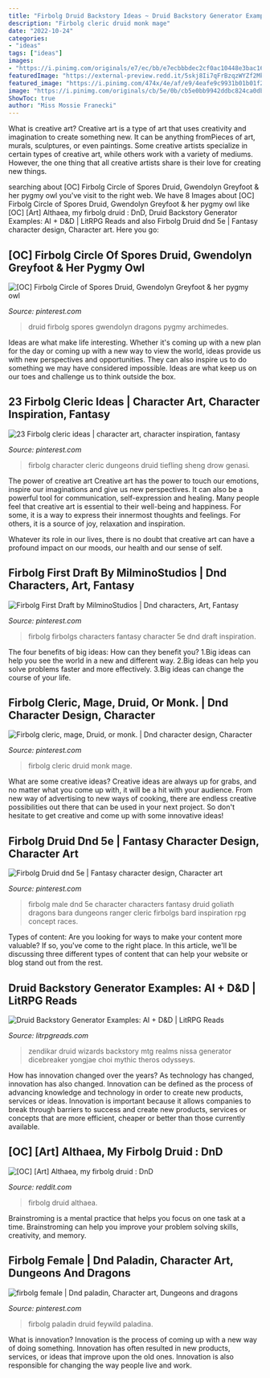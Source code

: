```yaml
---
title: "Firbolg Druid Backstory Ideas ~ Druid Backstory Generator Examples: Ai + D&amp;d"
description: "Firbolg cleric druid monk mage"
date: "2022-10-24"
categories:
- "ideas"
tags: ["ideas"]
images:
- "https://i.pinimg.com/originals/e7/ec/bb/e7ecbbbdec2cf0ac10448e3bac16268d.png"
featuredImage: "https://external-preview.redd.it/5skj8Ii7qFrBzqzWYZf2Mkvj7SWyUAN6AEM67Ib0vz0.jpg?auto=webp&amp;s=7bd1495a06b2056b23fdaabec1d23ffdd0347563"
featured_image: "https://i.pinimg.com/474x/4e/af/e9/4eafe9c9931b01b01f2645697b4f4d4e.jpg"
image: "https://i.pinimg.com/originals/cb/5e/0b/cb5e0bb9942ddbc824ca0dbd40315f41.jpg"
ShowToc: true
author: "Miss Mossie Franecki"
---
```



What is creative art?
Creative art is a type of art that uses creativity and imagination to create something new. It can be anything fromPieces of art, murals, sculptures, or even paintings. Some creative artists specialize in certain types of creative art, while others work with a variety of mediums. However, the one thing that all creative artists share is their love for creating new things.

	

		
searching about [OC] Firbolg Circle of Spores Druid, Gwendolyn Greyfoot &amp; her pygmy owl you've visit to the right web. We have 8 Images about [OC] Firbolg Circle of Spores Druid, Gwendolyn Greyfoot &amp; her pygmy owl like [OC] [Art] Althaea, my firbolg druid : DnD, Druid Backstory Generator Examples: AI + D&amp;D | LitRPG Reads and also Firbolg Druid dnd 5e | Fantasy character design, Character art. Here you go:
		
    
## [OC] Firbolg Circle Of Spores Druid, Gwendolyn Greyfoot &amp; Her Pygmy Owl

<img loading=lazy src="https://i.pinimg.com/originals/95/c1/10/95c11041daf3f735709e44d6a92b1ab0.png" onerror="this.onerror=null;this.src='https://tse4.mm.bing.net/th?id=OIP.F8DYO8KNupnPtYjVBQ5hkAHaP_&amp;pid=15.1';" alt="[OC] Firbolg Circle of Spores Druid, Gwendolyn Greyfoot &amp; her pygmy owl">

_Source: pinterest.com_

>druid firbolg spores gwendolyn dragons pygmy archimedes. 

	

Ideas are what make life interesting. Whether it's coming up with a new plan for the day or coming up with a new way to view the world, ideas provide us with new perspectives and opportunities. They can also inspire us to do something we may have considered impossible. Ideas are what keep us on our toes and challenge us to think outside the box.

    
## 23 Firbolg Cleric Ideas | Character Art, Character Inspiration, Fantasy

<img loading=lazy src="https://i.pinimg.com/474x/4e/af/e9/4eafe9c9931b01b01f2645697b4f4d4e.jpg" onerror="this.onerror=null;this.src='https://tse3.mm.bing.net/th?id=OIP.R7hPl019ziFkqUBVp0GvvgAAAA&amp;pid=15.1';" alt="23 Firbolg cleric ideas | character art, character inspiration, fantasy">

_Source: pinterest.com_

>firbolg character cleric dungeons druid tiefling sheng drow genasi. 

	

The power of creative art
Creative art has the power to touch our emotions, inspire our imaginations and give us new perspectives. It can also be a powerful tool for communication, self-expression and healing.
Many people feel that creative art is essential to their well-being and happiness. For some, it is a way to express their innermost thoughts and feelings. For others, it is a source of joy, relaxation and inspiration.

Whatever its role in our lives, there is no doubt that creative art can have a profound impact on our moods, our health and our sense of self.

    
## Firbolg First Draft By MilminoStudios | Dnd Characters, Art, Fantasy

<img loading=lazy src="https://i.pinimg.com/originals/cb/5e/0b/cb5e0bb9942ddbc824ca0dbd40315f41.jpg" onerror="this.onerror=null;this.src='https://tse1.mm.bing.net/th?id=OIP.Fj1ljeuwJdzHfgb11tQovgHaKg&amp;pid=15.1';" alt="Firbolg First Draft by MilminoStudios | Dnd characters, Art, Fantasy">

_Source: pinterest.com_

>firbolg firbolgs characters fantasy character 5e dnd draft inspiration. 

	

The four benefits of big ideas: How can they benefit you?
1.Big ideas can help you see the world in a new and different way.
2.Big ideas can help you solve problems faster and more effectively.
3.Big ideas can change the course of your life.

    
## Firbolg Cleric, Mage, Druid, Or Monk. | Dnd Character Design, Character

<img loading=lazy src="https://i.pinimg.com/originals/e7/ec/bb/e7ecbbbdec2cf0ac10448e3bac16268d.png" onerror="this.onerror=null;this.src='https://tse1.mm.bing.net/th?id=OIP.ilCG1Ifr6twRfvDFMV3khQHaHc&amp;pid=15.1';" alt="Firbolg cleric, mage, Druid, or monk. | Dnd character design, Character">

_Source: pinterest.com_

>firbolg cleric druid monk mage. 

	

What are some creative ideas?
Creative ideas are always up for grabs, and no matter what you come up with, it will be a hit with your audience. From new way of advertising to new ways of cooking, there are endless creative possibilities out there that can be used in your next project. So don't hesitate to get creative and come up with some innovative ideas!

    
## Firbolg Druid Dnd 5e | Fantasy Character Design, Character Art

<img loading=lazy src="https://i.pinimg.com/236x/ef/41/e5/ef41e52a9970d100728b31be0080f0f5.jpg?nii=t" onerror="this.onerror=null;this.src='https://tse4.mm.bing.net/th?id=OIP.DxaEl9izh2Uumlh1QeLK5QAAAA&amp;pid=15.1';" alt="Firbolg Druid dnd 5e | Fantasy character design, Character art">

_Source: pinterest.com_

>firbolg male dnd 5e character characters fantasy druid goliath dragons bara dungeons ranger cleric firbolgs bard inspiration rpg concept races. 

	

Types of content:
Are you looking for ways to make your content more valuable? If so, you've come to the right place. In this article, we'll be discussing three different types of content that can help your website or blog stand out from the rest.

    
## Druid Backstory Generator Examples: AI + D&amp;D | LitRPG Reads

<img loading=lazy src="https://litrpgreads.com/wp-content/uploads/2020/10/mtg-zendikar-rising-nissa.jpg" onerror="this.onerror=null;this.src='https://tse2.mm.bing.net/th?id=OIP.EEhm6n7GqUuw5RpxB-k_OwHaEK&amp;pid=15.1';" alt="Druid Backstory Generator Examples: AI + D&amp;D | LitRPG Reads">

_Source: litrpgreads.com_

>zendikar druid wizards backstory mtg realms nissa generator dicebreaker yongjae choi mythic theros odysseys. 

	

How has innovation changed over the years?
As technology has changed, innovation has also changed. Innovation can be defined as the process of advancing knowledge and technology in order to create new products, services or ideas. Innovation is important because it allows companies to break through barriers to success and create new products, services or concepts that are more efficient, cheaper or better than those currently available.

    
## [OC] [Art] Althaea, My Firbolg Druid : DnD

<img loading=lazy src="https://external-preview.redd.it/5skj8Ii7qFrBzqzWYZf2Mkvj7SWyUAN6AEM67Ib0vz0.jpg?auto=webp&amp;s=7bd1495a06b2056b23fdaabec1d23ffdd0347563" onerror="this.onerror=null;this.src='https://tse3.mm.bing.net/th?id=OIP.rPVMmKFlT3gxE4MRKB-C3wHaKe&amp;pid=15.1';" alt="[OC] [Art] Althaea, my firbolg druid : DnD">

_Source: reddit.com_

>firbolg druid althaea. 

	

Brainstroming is a mental practice that helps you focus on one task at a time. Brainstroming can help you improve your problem solving skills, creativity, and memory.

    
## Firbolg Female | Dnd Paladin, Character Art, Dungeons And Dragons

<img loading=lazy src="https://i.pinimg.com/736x/6a/45/b3/6a45b3fa14b234653e362b5b4c92e98d.jpg" onerror="this.onerror=null;this.src='https://tse4.mm.bing.net/th?id=OIP.0aJYVbFn6B58u-gEyAYaVgHaJD&amp;pid=15.1';" alt="firbolg female | Dnd paladin, Character art, Dungeons and dragons">

_Source: pinterest.com_

>firbolg paladin druid feywild paladina. 

	

What is innovation?
Innovation is the process of coming up with a new way of doing something. Innovation has often resulted in new products, services, or ideas that improve upon the old ones. Innovation is also responsible for changing the way people live and work.

